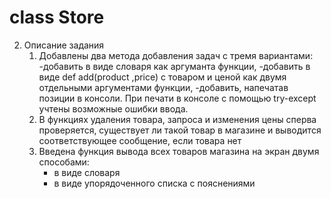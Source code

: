 # class Store

2. Описание задания
    1. Добавлены два метода добавления задач с тремя вариантами: 
        -добавить в виде словаря как аргуманта функции,
        -добавить в виде def add(product ,price) с товаром и ценой как двумя отдельными аргументами функции, 
        -добавить, напечатав позиции в консоли. При печати в консоле с помощью try-except учтены возможные ошибки ввода.
    2. В функциях удаления товара, запроса и изменения цены сперва проверяется, существует ли такой товар в магазине и выводится 
        соответствующее сообщение, если товара нет
    3. Введена функция вывода всех товаров магазина на экран двумя способами:
         - в виде словаря
         - в виде упорядоченного списка с пояснениями
 

